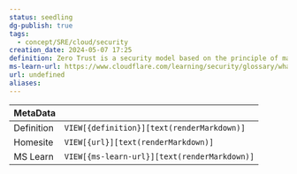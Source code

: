 ```yaml
---
status: seedling
dg-publish: true
tags:
  - concept/SRE/cloud/security
creation_date: 2024-05-07 17:25
definition: Zero Trust is a security model based on the principle of maintaining strict access controls and not trusting anyone by default, even those already inside the network perimeter.
ms-learn-url: https://www.cloudflare.com/learning/security/glossary/what-is-zero-trust/
url: undefined
aliases:
---
```


| MetaData   |                                              |
| ---------- | -------------------------------------------- |
| Definition | `VIEW[{definition}][text(renderMarkdown)]`   |
| Homesite   | `VIEW[{url}][text(renderMarkdown)]`          |
| MS Learn   | `VIEW[{ms-learn-url}][text(renderMarkdown)]` |
